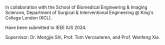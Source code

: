 In collaboration with the School of Biomedical Engineering & Imaging Sciences, Department of Surgical & Interventional Engineering @ King's College London (KCL).

Have been submitted to IEEE IUS 2024.

Supervisor: Dr. Mengjie Shi, Prof. Tom Vercauteren, and Prof. Wenfeng Xia.
